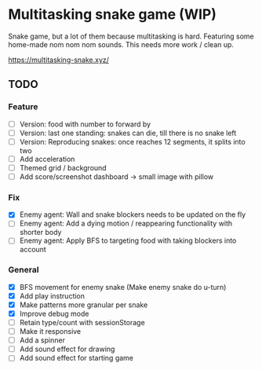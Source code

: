 # Multitasking snake game (WIP)

Snake game, but a lot of them because multitasking is hard. Featuring some home-made nom nom nom sounds. This needs more work / clean up.

https://multitasking-snake.xyz/

## TODO

### Feature

- [ ] Version: food with number to forward by
- [ ] Version: last one standing: snakes can die, till there is no snake left
- [ ] Version: Reproducing snakes: once reaches 12 segments, it splits into two
- [ ] Add acceleration
- [ ] Themed grid / background
- [ ] Add score/screenshot dashboard -> small image with pillow

### Fix

- [x] Enemy agent: Wall and snake blockers needs to be updated on the fly
- [ ] Enemy agent: Add a dying motion / reappearing functionality with shorter body
- [ ] Enemy agent: Apply BFS to targeting food with taking blockers into account

### General

- [x] BFS movement for enemy snake (Make enemy snake do u-turn)
- [x] Add play instruction
- [x] Make patterns more granular per snake
- [x] Improve debug mode
- [ ] Retain type/count with sessionStorage
- [ ] Make it responsive
- [ ] Add a spinner
- [ ] Add sound effect for drawing
- [ ] Add sound effect for starting game
